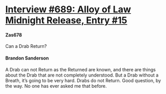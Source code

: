 # [Interview #689: Alloy of Law Midnight Release, Entry #15](https://www.theoryland.com/intvmain.php?i=689#15)

#### Zas678

Can a Drab Return?

#### Brandon Sanderson

A Drab can not Return as the Returned are known, and there are things about the Drab that are not completely understood. But a Drab without a Breath, it’s going to be very hard. Drabs do not Return. Good question, by the way. No one has ever asked me that before.

